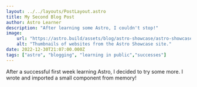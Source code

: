 ```yaml
---
layout: ../../layouts/PostLayout.astro
title: My Second Blog Post
author: Astro Learner
description: "After learning some Astro, I couldn't stop!"
image: 
    url: "https://astro.build/assets/blog/astro-showcase/astro-showcase-screenshot.jpg"
    alt: "Thumbnails of websites from the Astro Showcase site."
date: 2022-12-30T21:07:00.000Z
tags: ["astro", "blogging", "learning in public","successes"]
---
```

After a successful first week learning Astro, I decided to try some more. I wrote and imported a small component from memory!